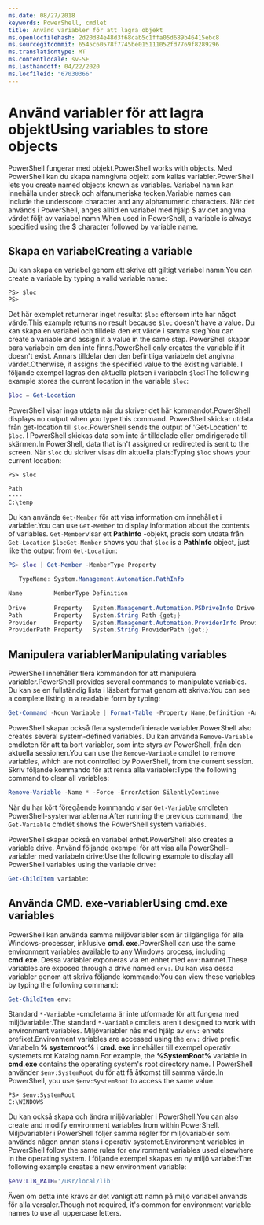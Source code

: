 ```yaml
---
ms.date: 08/27/2018
keywords: PowerShell, cmdlet
title: Använd variabler för att lagra objekt
ms.openlocfilehash: 2d20d84e48d3f68cab5c1ffa05d689b46415ebc8
ms.sourcegitcommit: 6545c60578f7745be015111052fd7769f8289296
ms.translationtype: MT
ms.contentlocale: sv-SE
ms.lasthandoff: 04/22/2020
ms.locfileid: "67030366"
---
```

# <a name="using-variables-to-store-objects"></a><span data-ttu-id="bab6d-103">Använd variabler för att lagra objekt</span><span class="sxs-lookup"><span data-stu-id="bab6d-103">Using variables to store objects</span></span>

<span data-ttu-id="bab6d-104">PowerShell fungerar med objekt.</span><span class="sxs-lookup"><span data-stu-id="bab6d-104">PowerShell works with objects.</span></span> <span data-ttu-id="bab6d-105">Med PowerShell kan du skapa namngivna objekt som kallas variabler.</span><span class="sxs-lookup"><span data-stu-id="bab6d-105">PowerShell lets you create named objects known as variables.</span></span>
<span data-ttu-id="bab6d-106">Variabel namn kan innehålla under streck och alfanumeriska tecken.</span><span class="sxs-lookup"><span data-stu-id="bab6d-106">Variable names can include the underscore character and any alphanumeric characters.</span></span> <span data-ttu-id="bab6d-107">När det används i PowerShell, anges alltid en variabel med hjälp \$ av det angivna värdet följt av variabel namn.</span><span class="sxs-lookup"><span data-stu-id="bab6d-107">When used in PowerShell, a variable is always specified using the \$ character followed by variable name.</span></span>

## <a name="creating-a-variable"></a><span data-ttu-id="bab6d-108">Skapa en variabel</span><span class="sxs-lookup"><span data-stu-id="bab6d-108">Creating a variable</span></span>

<span data-ttu-id="bab6d-109">Du kan skapa en variabel genom att skriva ett giltigt variabel namn:</span><span class="sxs-lookup"><span data-stu-id="bab6d-109">You can create a variable by typing a valid variable name:</span></span>

```
PS> $loc
PS>
```

<span data-ttu-id="bab6d-110">Det här exemplet returnerar inget resultat `$loc` eftersom inte har något värde.</span><span class="sxs-lookup"><span data-stu-id="bab6d-110">This example returns no result because `$loc` doesn't have a value.</span></span> <span data-ttu-id="bab6d-111">Du kan skapa en variabel och tilldela den ett värde i samma steg.</span><span class="sxs-lookup"><span data-stu-id="bab6d-111">You can create a variable and assign it a value in the same step.</span></span> <span data-ttu-id="bab6d-112">PowerShell skapar bara variabeln om den inte finns.</span><span class="sxs-lookup"><span data-stu-id="bab6d-112">PowerShell only creates the variable if it doesn't exist.</span></span>
<span data-ttu-id="bab6d-113">Annars tilldelar den den befintliga variabeln det angivna värdet.</span><span class="sxs-lookup"><span data-stu-id="bab6d-113">Otherwise, it assigns the specified value to the existing variable.</span></span> <span data-ttu-id="bab6d-114">I följande exempel lagras den aktuella platsen i variabeln `$loc`:</span><span class="sxs-lookup"><span data-stu-id="bab6d-114">The following example stores the current location in the variable `$loc`:</span></span>

```powershell
$loc = Get-Location
```

<span data-ttu-id="bab6d-115">PowerShell visar inga utdata när du skriver det här kommandot.</span><span class="sxs-lookup"><span data-stu-id="bab6d-115">PowerShell displays no output when you type this command.</span></span> <span data-ttu-id="bab6d-116">PowerShell skickar utdata från get-location till `$loc`.</span><span class="sxs-lookup"><span data-stu-id="bab6d-116">PowerShell sends the output of 'Get-Location' to `$loc`.</span></span> <span data-ttu-id="bab6d-117">I PowerShell skickas data som inte är tilldelade eller omdirigerade till skärmen.</span><span class="sxs-lookup"><span data-stu-id="bab6d-117">In PowerShell, data that isn't assigned or redirected is sent to the screen.</span></span> <span data-ttu-id="bab6d-118">När `$loc` du skriver visas din aktuella plats:</span><span class="sxs-lookup"><span data-stu-id="bab6d-118">Typing `$loc` shows your current location:</span></span>

```
PS> $loc

Path
----
C:\temp
```

<span data-ttu-id="bab6d-119">Du kan använda `Get-Member` för att visa information om innehållet i variabler.</span><span class="sxs-lookup"><span data-stu-id="bab6d-119">You can use `Get-Member` to display information about the contents of variables.</span></span> <span data-ttu-id="bab6d-120">`Get-Member`visar ett **PathInfo** -objekt, precis som utdata från `Get-Location` `$loc`</span><span class="sxs-lookup"><span data-stu-id="bab6d-120">`Get-Member` shows you that `$loc` is a **PathInfo** object, just like the output from `Get-Location`:</span></span>

```powershell
PS> $loc | Get-Member -MemberType Property

   TypeName: System.Management.Automation.PathInfo

Name         MemberType Definition
----         ---------- ----------
Drive        Property   System.Management.Automation.PSDriveInfo Drive {get;}
Path         Property   System.String Path {get;}
Provider     Property   System.Management.Automation.ProviderInfo Provider {...
ProviderPath Property   System.String ProviderPath {get;}
```

## <a name="manipulating-variables"></a><span data-ttu-id="bab6d-121">Manipulera variabler</span><span class="sxs-lookup"><span data-stu-id="bab6d-121">Manipulating variables</span></span>

<span data-ttu-id="bab6d-122">PowerShell innehåller flera kommandon för att manipulera variabler.</span><span class="sxs-lookup"><span data-stu-id="bab6d-122">PowerShell provides several commands to manipulate variables.</span></span> <span data-ttu-id="bab6d-123">Du kan se en fullständig lista i läsbart format genom att skriva:</span><span class="sxs-lookup"><span data-stu-id="bab6d-123">You can see a complete listing in a readable form by typing:</span></span>

```powershell
Get-Command -Noun Variable | Format-Table -Property Name,Definition -AutoSize -Wrap
```

<span data-ttu-id="bab6d-124">PowerShell skapar också flera systemdefinierade variabler.</span><span class="sxs-lookup"><span data-stu-id="bab6d-124">PowerShell also creates several system-defined variables.</span></span> <span data-ttu-id="bab6d-125">Du kan använda `Remove-Variable` cmdleten för att ta bort variabler, som inte styrs av PowerShell, från den aktuella sessionen.</span><span class="sxs-lookup"><span data-stu-id="bab6d-125">You can use the `Remove-Variable` cmdlet to remove variables, which are not controlled by PowerShell, from the current session.</span></span> <span data-ttu-id="bab6d-126">Skriv följande kommando för att rensa alla variabler:</span><span class="sxs-lookup"><span data-stu-id="bab6d-126">Type the following command to clear all variables:</span></span>

```powershell
Remove-Variable -Name * -Force -ErrorAction SilentlyContinue
```

<span data-ttu-id="bab6d-127">När du har kört föregående kommando visar `Get-Variable` cmdleten PowerShell-systemvariablerna.</span><span class="sxs-lookup"><span data-stu-id="bab6d-127">After running the previous command, the `Get-Variable` cmdlet shows the PowerShell system variables.</span></span>

<span data-ttu-id="bab6d-128">PowerShell skapar också en variabel enhet.</span><span class="sxs-lookup"><span data-stu-id="bab6d-128">PowerShell also creates a variable drive.</span></span> <span data-ttu-id="bab6d-129">Använd följande exempel för att visa alla PowerShell-variabler med variabeln drive:</span><span class="sxs-lookup"><span data-stu-id="bab6d-129">Use the following example to display all PowerShell variables using the variable drive:</span></span>

```powershell
Get-ChildItem variable:
```

## <a name="using-cmdexe-variables"></a><span data-ttu-id="bab6d-130">Använda CMD. exe-variabler</span><span class="sxs-lookup"><span data-stu-id="bab6d-130">Using cmd.exe variables</span></span>

<span data-ttu-id="bab6d-131">PowerShell kan använda samma miljövariabler som är tillgängliga för alla Windows-processer, inklusive **cmd. exe**.</span><span class="sxs-lookup"><span data-stu-id="bab6d-131">PowerShell can use the same environment variables available to any Windows process, including **cmd.exe**.</span></span> <span data-ttu-id="bab6d-132">Dessa variabler exponeras via en enhet med `env:`namnet.</span><span class="sxs-lookup"><span data-stu-id="bab6d-132">These variables are exposed through a drive named `env:`.</span></span> <span data-ttu-id="bab6d-133">Du kan visa dessa variabler genom att skriva följande kommando:</span><span class="sxs-lookup"><span data-stu-id="bab6d-133">You can view these variables by typing the following command:</span></span>

```powershell
Get-ChildItem env:
```

<span data-ttu-id="bab6d-134">Standard `*-Variable` -cmdletarna är inte utformade för att fungera med miljövariabler.</span><span class="sxs-lookup"><span data-stu-id="bab6d-134">The standard `*-Variable` cmdlets aren't designed to work with environment variables.</span></span> <span data-ttu-id="bab6d-135">Miljövariabler nås med hjälp av `env:` enhets prefixet.</span><span class="sxs-lookup"><span data-stu-id="bab6d-135">Environment variables are accessed using the `env:` drive prefix.</span></span> <span data-ttu-id="bab6d-136">Variabeln **% systemroot%** i **cmd. exe** innehåller till exempel operativ systemets rot Katalog namn.</span><span class="sxs-lookup"><span data-stu-id="bab6d-136">For example, the **%SystemRoot%** variable in **cmd.exe** contains the operating system's root directory name.</span></span> <span data-ttu-id="bab6d-137">I PowerShell använder `$env:SystemRoot` du för att få åtkomst till samma värde.</span><span class="sxs-lookup"><span data-stu-id="bab6d-137">In PowerShell, you use `$env:SystemRoot` to access the same value.</span></span>

```
PS> $env:SystemRoot
C:\WINDOWS
```

<span data-ttu-id="bab6d-138">Du kan också skapa och ändra miljövariabler i PowerShell.</span><span class="sxs-lookup"><span data-stu-id="bab6d-138">You can also create and modify environment variables from within PowerShell.</span></span> <span data-ttu-id="bab6d-139">Miljövariabler i PowerShell följer samma regler för miljövariabler som används någon annan stans i operativ systemet.</span><span class="sxs-lookup"><span data-stu-id="bab6d-139">Environment variables in PowerShell follow the same rules for environment variables used elsewhere in the operating system.</span></span> <span data-ttu-id="bab6d-140">I följande exempel skapas en ny miljö variabel:</span><span class="sxs-lookup"><span data-stu-id="bab6d-140">The following example creates a new environment variable:</span></span>

```powershell
$env:LIB_PATH='/usr/local/lib'
```

<span data-ttu-id="bab6d-141">Även om detta inte krävs är det vanligt att namn på miljö variabel används för alla versaler.</span><span class="sxs-lookup"><span data-stu-id="bab6d-141">Though not required, it's common for environment variable names to use all uppercase letters.</span></span>
